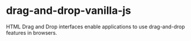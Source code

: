 # drag-and-drop-vanilla-js
HTML Drag and Drop interfaces enable applications to use drag-and-drop features in browsers. 
